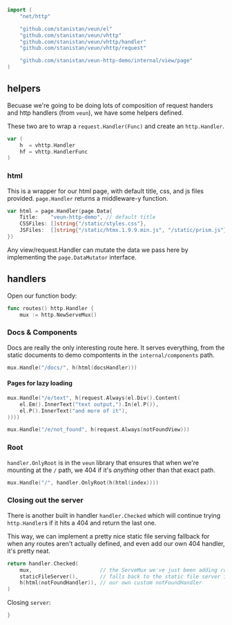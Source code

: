 ```go
import (
	"net/http"

	"github.com/stanistan/veun/el"
	"github.com/stanistan/veun/vhttp"
	"github.com/stanistan/veun/vhttp/handler"
	"github.com/stanistan/veun/vhttp/request"

	"github.com/stanistan/veun-http-demo/internal/view/page"
)
```

## helpers

Becuase we're going to be doing lots of composition of
request handers and http handlers (from `veun`), we have some
helpers defined.

These two are to wrap a `request.Handler(Func)` and create an
`http.Handler`.

```go
var (
	h  = vhttp.Handler
	hf = vhttp.HandlerFunc
)
```

### html

This is a wrapper for our html page, with default title,
css, and js files provided. `page.Handler` returns
a middleware-y function.

```go
var html = page.Handler(page.Data{
	Title:    "veun-http-demo", // default title
	CSSFiles: []string{"/static/styles.css"},
	JSFiles:  []string{"/static/htmx.1.9.9.min.js", "/static/prism.js"},
})
```

Any view/request.Handler can mutate the data we pass here by
implementing the `page.DataMutator` interface.

## handlers

Open our function body:

```go
func routes() http.Handler {
    mux := http.NewServeMux()
```

### Docs & Components

Docs are really the only interesting route here. It serves everything,
from the static documents to demo compontents in the `internal/components`
path.

```go
mux.Handle("/docs/", h(html(docsHandler)))
```

#### Pages for lazy loading

```go
mux.Handle("/e/text", h(request.Always(el.Div().Content(
    el.Em().InnerText("text output,").In(el.P()),
    el.P().InnerText("and more of it"),
))))
```

```go
mux.Handle("/e/not_found", h(request.Always(notFoundView)))
```

### Root

`handler.OnlyRoot` is in the `veun` library that ensures
that when we're mounting at the `/` path, we 404 if it's _anything_
other than that exact path.

```go
mux.Handle("/", handler.OnlyRoot(h(html(index))))
```

### Closing out the server

There is another built in handler `handler.Checked`
which will continue trying `http.Handler`s if it hits a 404 and
return the last one.

This way, we can implement a pretty nice static file serving fallback for
when any routes aren't actually defined, and even add our own 404
handler, it's pretty neat.

```go
return handler.Checked(
	mux,                      // the ServeMux we've just been adding routes to
	staticFileServer(),       // falls back to the static file server if we 404
	h(html(notFoundHandler)), // our own custom notFoundHandler
)
```

Closing `server`:

```go
}
```

